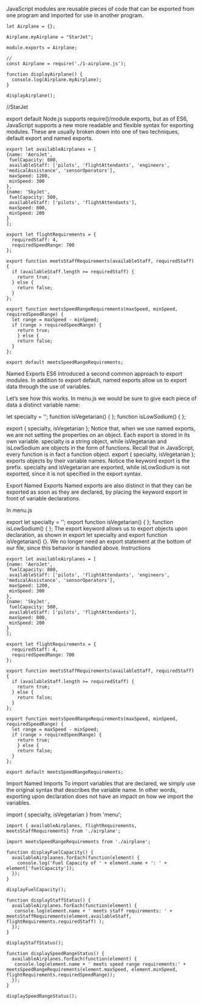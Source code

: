 JavaScript modules are reusable pieces of code that can be exported from one program and imported for use in another program.
```
let Airplane = {};

Airplane.myAirplane = "StarJet";

module.exports = Airplane;

//
const Airplane = require('./1-airplane.js');

function displayAirplane() {
  console.log(Airplane.myAirplane);
}

displayAirplane();
```
//StarJet


export default
Node.js supports require()/module.exports, but as of ES6, JavaScript supports a new more readable and flexible syntax for exporting modules. These are usually broken down into one of two techniques, default export and named exports.

```
export let availableAirplanes = [
{name: 'AeroJet',
 fuelCapacity: 800,
 availableStaff: ['pilots', 'flightAttendants', 'engineers', 'medicalAssistance', 'sensorOperators'],
 maxSpeed: 1200,
 minSpeed: 300
}, 
{name: 'SkyJet',
 fuelCapacity: 500,
 availableStaff: ['pilots', 'flightAttendants'],
 maxSpeed: 800,
 minSpeed: 200
}
];

export let flightRequirements = {
  requiredStaff: 4,
  requiredSpeedRange: 700
};

export function meetsStaffRequirements(availableStaff, requiredStaff) {
  if (availableStaff.length >= requiredStaff) {
    return true;
  } else {
    return false;
  }
};

export function meetsSpeedRangeRequirements(maxSpeed, minSpeed, requiredSpeedRange) {
  let range = maxSpeed - minSpeed;
  if (range > requiredSpeedRange) {
    return true;
    } else {
    return false;
  }
};

export default meetsSpeedRangeRequirements;
```


Named Exports
ES6 introduced a second common approach to export modules. In addition to export default, named exports allow us to export data through the use of variables.

Let’s see how this works. In menu.js we would be sure to give each piece of data a distinct variable name:

let specialty = '';
function isVegetarian() {
}; 
function isLowSodium() {
}; 

export { specialty, isVegetarian };
Notice that, when we use named exports, we are not setting the properties on an object. Each export is stored in its own variable.
specialty is a string object, while isVegetarian and isLowSodium are objects in the form of functions. Recall that in JavaScript, every function is in fact a function object.
export { specialty, isVegetarian }; exports objects by their variable names. Notice the keyword export is the prefix.
specialty and isVegetarian are exported, while isLowSodium is not exported, since it is not specified in the export syntax.

Export Named Exports
Named exports are also distinct in that they can be exported as soon as they are declared, by placing the keyword export in front of variable declarations.

In menu.js

export let specialty = '';
export function isVegetarian() {
}; 
function isLowSodium() {
}; 
The export keyword allows us to export objects upon declaration, as shown in export let specialty and export function isVegetarian() {}.
We no longer need an export statement at the bottom of our file, since this behavior is handled above.
Instructions

```
export let availableAirplanes = [
{name: 'AeroJet',
 fuelCapacity: 800,
 availableStaff: ['pilots', 'flightAttendants', 'engineers', 'medicalAssistance', 'sensorOperators'],
 maxSpeed: 1200,
 minSpeed: 300
}, 
{name: 'SkyJet',
 fuelCapacity: 500,
 availableStaff: ['pilots', 'flightAttendants'],
 maxSpeed: 800,
 minSpeed: 200
}
];

export let flightRequirements = {
  requiredStaff: 4,
  requiredSpeedRange: 700
};

export function meetsStaffRequirements(availableStaff, requiredStaff) {
  if (availableStaff.length >= requiredStaff) {
    return true;
  } else {
    return false;
  }
};

export function meetsSpeedRangeRequirements(maxSpeed, minSpeed, requiredSpeedRange) {
  let range = maxSpeed - minSpeed;
  if (range > requiredSpeedRange) {
    return true;
    } else {
    return false;
  }
};

export default meetsSpeedRangeRequirements;

```

Import Named Imports
To import variables that are declared, we simply use the original syntax that describes the variable name. In other words, exporting upon declaration does not have an impact on how we import the variables.

import { specialty, isVegetarian } from 'menu';

```
import { availableAirplanes, flightRequirements, meetsStaffRequirements} from './airplane';

import meetsSpeedRangeRequirements from './airplane';

function displayFuelCapacity() {
  availableAirplaanes.forEach(function(element) {
    console.log('Fuel Capacity of ' + element.name + ': ' + element['fuelCapacity']);
  });
}

displayFuelCapacity();

function displayStaffStatus() {
  availableAirplanes.forEach(function(element) {
   console.log(element.name + ' meets staff requirements: ' + meetsStaffRequirements(element.availableStaff, flightRequirements.requiredStaff) );
  });
}

displayStaffStatus();

function displaySpeedRangeStatus() {
  availableAirplanes.forEach(function(element) {
   console.log(element.name + ' meets speed range requirements:' + meetsSpeedRangeRequirements(element.maxSpeed, element.minSpeed, flightRequirements.requiredSpeedRange));
  });
}

displaySpeedRangeStatus();

```
